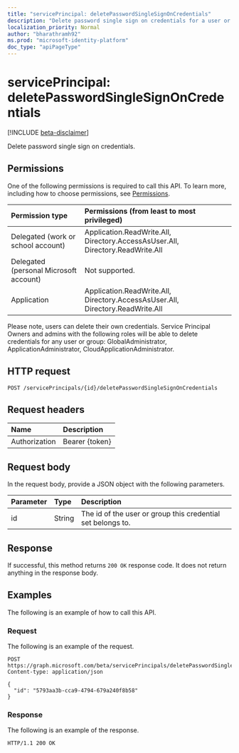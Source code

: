 ```yaml
---
title: "servicePrincipal: deletePasswordSingleSignOnCredentials"
description: "Delete password single sign on credentials for a user or group by id."
localization_priority: Normal
author: "bharathramh92"
ms.prod: "microsoft-identity-platform"
doc_type: "apiPageType"
---
```


# servicePrincipal: deletePasswordSingleSignOnCredentials

[!INCLUDE [beta-disclaimer](../../includes/beta-disclaimer.md)]

Delete password single sign on credentials.

## Permissions

One of the following permissions is required to call this API. To learn more, including how to choose permissions, see [Permissions](/graph/permissions-reference).

| Permission type                        | Permissions (from least to most privileged) |
|:---------------------------------------|:--------------------------------------------|
| Delegated (work or school account)     | Application.ReadWrite.All, Directory.AccessAsUser.All, Directory.ReadWrite.All |
| Delegated (personal Microsoft account) | Not supported. |
| Application                            | Application.ReadWrite.All, Directory.AccessAsUser.All, Directory.ReadWrite.All |

Please note, users can delete their own credentials. Service Principal Owners and admins with the following roles will be able to delete credentials for any user or group: GlobalAdministrator, ApplicationAdministrator, CloudApplicationAdministrator.

## HTTP request

<!-- { "blockType": "ignored" } -->

```http
POST /servicePrincipals/{id}/deletePasswordSingleSignOnCredentials
```

## Request headers

| Name          | Description   |
|:--------------|:--------------|
| Authorization | Bearer {token} |

## Request body

In the request body, provide a JSON object with the following parameters.

| Parameter    | Type        | Description |
|:-------------|:------------|:------------|
|id|String|The id of the user or group this credential set belongs to.|

## Response

If successful, this method returns `200 OK` response code. It does not return anything in the response body.

## Examples

The following is an example of how to call this API.

### Request

The following is an example of the request.
<!-- {
  "blockType": "request",
  "name": "serviceprincipal_deletepasswordsinglesignoncredentials"
}-->

```http
POST https://graph.microsoft.com/beta/servicePrincipals/deletePasswordSingleSignOnCredentials
Content-type: application/json

{
  "id": "5793aa3b-cca9-4794-679a240f8b58"
}
```

### Response

The following is an example of the response.
<!-- {
  "blockType": "response",
  "truncated": true,
  "@odata.type": "microsoft.graph.None"
} -->

```http
HTTP/1.1 200 OK
```

<!-- uuid: 16cd6b66-4b1a-43a1-adaf-3a886856ed98
2019-02-04 14:57:30 UTC -->
<!-- {
  "type": "#page.annotation",
  "description": "servicePrincipal: deletePasswordSingleSignOnCredentials",
  "keywords": "",
  "section": "documentation",
  "tocPath": ""
}-->
